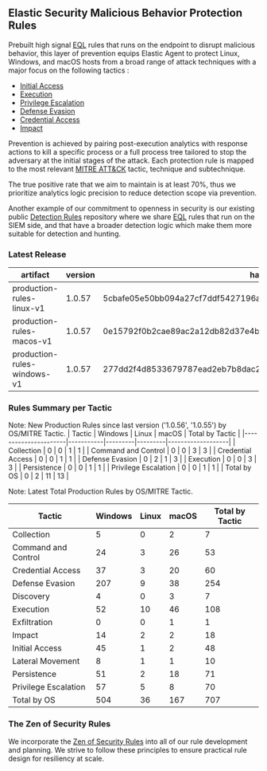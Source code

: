 ## Elastic Security Malicious Behavior Protection Rules

Prebuilt high signal [EQL](https://www.elastic.co/guide/en/elasticsearch/reference/current/eql.html) rules that runs on the endpoint to disrupt malicious behavior, this layer of prevention equips Elastic Agent to protect Linux, Windows, and macOS hosts from a broad range of attack techniques with a major focus on the following tactics :

- [Initial Access](https://attack.mitre.org/tactics/TA0001/)
- [Execution](https://attack.mitre.org/tactics/TA0002/)
- [Privilege Escalation](https://attack.mitre.org/tactics/TA0004/)
- [Defense Evasion](https://attack.mitre.org/tactics/TA0005/)
- [Credential Access](https://attack.mitre.org/tactics/TA0006/)
- [Impact](https://attack.mitre.org/tactics/TA0040/)

Prevention is achieved by pairing post-execution analytics with response actions to kill a specific process or a full process tree tailored to stop the adversary at the initial stages of the attack. Each protection rule is mapped to the most relevant [MITRE ATT&CK](https://attack.mitre.org/) tactic,  technique and subtechnique.

The true positive rate that we aim to maintain is at least 70%, thus we prioritize analytics logic precision to reduce detection scope via prevention.

Another example of our commitment to openness in security is our existing public [Detection Rules](https://github.com/elastic/detection-rules) repository where we share [EQL](https://www.elastic.co/guide/en/elasticsearch/reference/current/eql.html) rules that run on the SIEM side, and that have a broader detection logic which make them more suitable for detection and hunting.


### Latest Release

| artifact             | version        | hash            |
| -------------------- | -------------- | --------------- |
| production-rules-linux-v1 | 1.0.57 | 5cbafe05e50bb094a27cf7ddf5427196af57f26d6740ef802e7d86f14beb083f |
| production-rules-macos-v1 | 1.0.57 | 0e15792f0b2cae89ac2a12db82d37e4b8a4c279c33e4ed8dc2d5427fe6c90a72 |
| production-rules-windows-v1 | 1.0.57 | 277dd2f4d8533679787ead2eb7b8dac2af5a4febdb515ba86984b74ce7293c6d |

### Rules Summary per Tactic

Note: New Production Rules since last version ('1.0.56', '1.0.55') by OS/MITRE Tactic.
| Tactic               |   Windows |   Linux |   macOS |   Total by Tactic |
|----------------------|-----------|---------|---------|-------------------|
| Collection           |         0 |       0 |       1 |                 1 |
| Command and Control  |         0 |       0 |       3 |                 3 |
| Credential Access    |         0 |       0 |       1 |                 1 |
| Defense Evasion      |         0 |       2 |       1 |                 3 |
| Execution            |         0 |       0 |       3 |                 3 |
| Persistence          |         0 |       0 |       1 |                 1 |
| Privilege Escalation |         0 |       0 |       1 |                 1 |
| Total by OS          |         0 |       2 |      11 |                13 |

Note: Latest Total Production Rules by OS/MITRE Tactic.

| Tactic               |   Windows |   Linux |   macOS |   Total by Tactic |
|----------------------|-----------|---------|---------|-------------------|
| Collection           |         5 |       0 |       2 |                 7 |
| Command and Control  |        24 |       3 |      26 |                53 |
| Credential Access    |        37 |       3 |      20 |                60 |
| Defense Evasion      |       207 |       9 |      38 |               254 |
| Discovery            |         4 |       0 |       3 |                 7 |
| Execution            |        52 |      10 |      46 |               108 |
| Exfiltration         |         0 |       0 |       1 |                 1 |
| Impact               |        14 |       2 |       2 |                18 |
| Initial Access       |        45 |       1 |       2 |                48 |
| Lateral Movement     |         8 |       1 |       1 |                10 |
| Persistence          |        51 |       2 |      18 |                71 |
| Privilege Escalation |        57 |       5 |       8 |                70 |
| Total by OS          |       504 |      36 |     167 |               707 |


### The Zen of Security Rules

We incorporate the [Zen of Security Rules](https://zenofsecurity.io/rules) into all of our rule development and planning. We strive to follow these principles to ensure practical rule design for resiliency at scale. 

